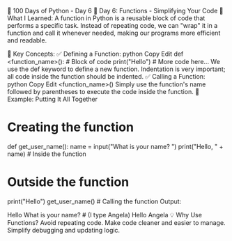 🚀 100 Days of Python - Day 6
📌 Day 6: Functions - Simplifying Your Code
📝 What I Learned:
A function in Python is a reusable block of code that performs a specific task. Instead of repeating code, we can "wrap" it in a function and call it whenever needed, making our programs more efficient and readable.

🔑 Key Concepts:
✅ Defining a Function:
python
Copy
Edit
def <function_name>():
    # Block of code
    print("Hello")
    # More code here...
We use the def keyword to define a new function.
Indentation is very important; all code inside the function should be indented.
✅ Calling a Function:
python
Copy
Edit
<function_name>()
Simply use the function's name followed by parentheses to execute the code inside the function.
🧩 Example: Putting It All Together

# Creating the function
def get_user_name():
    name = input("What is your name? ")
    print("Hello, " + name)
    # Inside the function

# Outside the function
print("Hello")
get_user_name()  # Calling the function
Output:


Hello
What is your name?  # (I type Angela)
Hello Angela
💡 Why Use Functions?
Avoid repeating code.
Make code cleaner and easier to manage.
Simplify debugging and updating logic.
